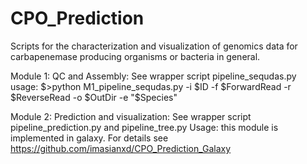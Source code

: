 # CPO_Prediction
Scripts for the characterization and visualization of genomics data for carbapenemase producing organisms or bacteria in general.

Module 1: QC and Assembly: See wrapper script pipeline_sequdas.py
usage: $>python M1_pipeline_sequdas.py -i $ID -f $ForwardRead -r $ReverseRead -o $OutDir -e "$Species"

Module 2: Prediction and visualization: See wrapper script pipeline_prediction.py and pipeline_tree.py
Usage: this module is implemented in galaxy. For details see https://github.com/imasianxd/CPO_Prediction_Galaxy

